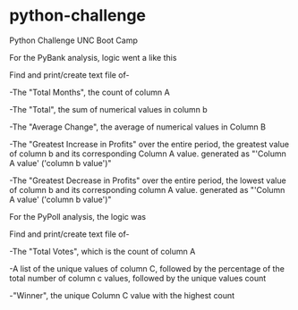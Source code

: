 # python-challenge
Python Challenge UNC Boot Camp


For the PyBank analysis, logic went a like this

Find and print/create text file of-

-The "Total Months", the count of column A

-The "Total", the sum of numerical values in column b
 
-The "Average Change", the average of numerical values in Column B

-The "Greatest Increase in Profits" over the entire period, the greatest value of column b and its corresponding Column A value. generated as "'Column A value' ('column b value')"

-The "Greatest Decrease in Profits" over the entire period, the lowest value of column b and its corresponding column A value. generated as "'Column A value' ('column b value')"


For the PyPoll analysis, the logic was

Find and print/create text file of-

-The "Total Votes", which is the count of column A

-A list of the unique values of column C, followed by the percentage of the total number of column c values, followed by the unique values count
 
-"Winner", the unique Column C value with the highest count
